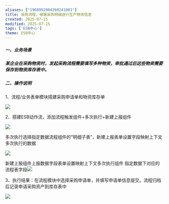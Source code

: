 ```yaml
---
aliases: ["1968992804260241081"]
title: 采购流程，根据采购明细逐行生产物资信息
created: 2025-07-15
modified: 2025-07-15
tags: ['ESB中心']
theme: ESB中心
---
```


##### **一、业务场景**

##### 某企业在采购物资时，发起采购流程需要填写多种物资，审批通过后这些物资需要保存到物资库存表中。

##### **二、操作说明**

1、流程/业务表单模块搭建采购申请单和物资库存单

![](90e4cf3ce225e996037a1c1ba6723dfb.jpg)

2、搭建ESB动作流，添加流程触发组件+多次执行+新建上报组件

![](bc62afc8bcea367acae6c51804b8312d.jpg)

多次执行选择指定数据流程组件的”明细子表”，新建上报表单设置字段映射上下文多次执行的数据

![](c4907866b79d066b74bed217f207229b.jpg)

新建上报组件上报数据字段表单设置映射上下文多次执行组件 指定数据下对应的流程表字段![](08d8cb2a63076098a630a8dad795b76a.jpg)

3、执行结果：在流程模块中选择采购申请单，并填写申请单信息提交。流程归档后记录申请采购资产到库存表中

![](9d9bedef309727c7dfa429fbaef025ad.jpg)